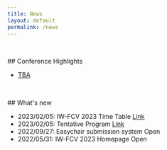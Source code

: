 ```yaml
---
title: News
layout: default
permalink: /news
---
```


<div style="height: 1rem;"></div>
<div class="hr"></div>
<div style="height: 1rem;"></div>
## Conference Highlights

+ [TBA](#)

<div style="height: 1rem;"></div>
<div class="hr"></div>
<div style="height: 1rem;"></div>
## What's new

+ 2023/02/05: IW-FCV 2023 Time Table [Link](/assets/Program_paper_v4.pdf)
+ 2023/02/05: Tentative Program [Link](/assets/Program_paper_v4.pdf)
+ 2022/09/27: Easychair submission system Open
+ 2022/05/31: IW-FCV 2023 Homepage Open
